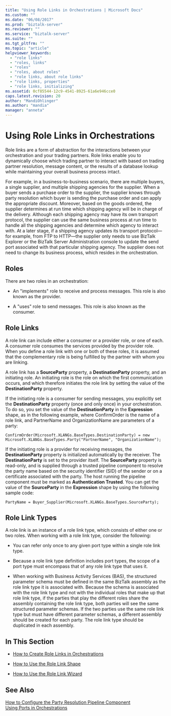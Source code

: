 ```yaml
---
title: "Using Role Links in Orchestrations | Microsoft Docs"
ms.custom: ""
ms.date: "06/08/2017"
ms.prod: "biztalk-server"
ms.reviewer: ""
ms.service: "biztalk-server"
ms.suite: ""
ms.tgt_pltfrm: ""
ms.topic: "article"
helpviewer_keywords: 
  - "role links"
  - "roles, links"
  - "roles"
  - "roles, about roles"
  - "role links, about role links"
  - "role links, properties"
  - "role links, initializing"
ms.assetid: 0cf85544-12c9-4541-8925-61a6e946cce0
caps.latest.revision: 20
author: "MandiOhlinger"
ms.author: "mandia"
manager: "anneta"
---
```

# Using Role Links in Orchestrations
Role links are a form of abstraction for the interactions between your orchestration and your trading partners. Role links enable you to dynamically choose which trading partner to interact with based on trading partner resolution, message content, or the results of a database lookup while maintaining your overall business process intact.  
  
 For example, in a business-to-business scenario, there are multiple buyers, a single supplier, and multiple shipping agencies for the supplier. When a buyer sends a purchase order to the supplier, the supplier knows through party resolution which buyer is sending the purchase order and can apply the appropriate discount. Moreover, based on the goods ordered, the supplier determines at run time which shipping agency will be in charge of the delivery. Although each shipping agency may have its own transport protocol, the supplier can use the same business process at run time to handle all the shipping agencies and determine which agency to interact with. At a later stage, if a shipping agency updates its transport protocol—for example, from FTP to HTTP—the supplier only needs to use BizTalk Explorer or the BizTalk Server Administration console to update the send port associated with that particular shipping agency. The supplier does not need to change its business process, which resides in the orchestration.  
  
## Roles  
 There are two roles in an orchestration:  
  
-   An "implements" role to receive and process messages. This role is also known as the provider.  
  
-   A "uses" role to send messages. This role is also known as the consumer.  
  
## Role Links  
 A role link can include either a consumer or a provider role, or one of each. A consumer role consumes the services provided by the provider role. When you define a role link with one or both of these roles, it is assumed that the complementary role is being fulfilled by the partner with whom you are linking.  
  
 A role link has a **SourceParty** property, a **DestinationParty** property, and an initiating role. An initiating role is the role on which the first communication occurs, and which therefore initiates the role link by setting the value of the **DestinationParty** property.  
  
 If the initiating role is a consumer for sending messages, you explicitly set the **DestinationParty** property (once and only once) in your orchestration. To do so, you set the value of the **DestinationParty** in the **Expression** shape, as in the following example, where ConfirmOrder is the name of a role link, and PartnerName and OrganizationName are parameters of a party:  
  
```  
ConfirmOrder(Microsoft.XLANGs.BaseTypes.DestinationParty) = new Microsoft.XLANGs.BaseTypes.Party("PartnerName", "OrganizationName");  
```  
  
 If the initiating role is a provider for receiving messages, the **DestinationParty** property is initialized automatically by the receiver. The **DestinationParty** is set to the provider itself. The **SourceParty** property is read-only, and is supplied through a trusted pipeline component to resolve the party name based on the security identifier (SID) of the sender or on a certificate associated with the party. The host running the pipeline component must be marked as **Authentication Trusted**. You can get the value of the **SourceParty** in the **Expression** shape by using the following sample code:  
  
 `PartyName = Buyer_Supplier(Microsoft.XLANGs.BaseTypes.SourceParty);`  
  
## Role Link Types  
 A role link is an instance of a role link type, which consists of either one or two roles. When working with a role link type, consider the following:  
  
-   You can refer only once to any given port type within a single role link type.  
  
-   Because a role link type definition includes port types, the scope of a port type must encompass that of any role link type that uses it.  
  
-   When working with Business Activity Services (BAS), the structured parameter schema must be defined in the same BizTalk assembly as the role link type it is associated with. Because the schema is associated with the role link type and not with the individual roles that make up that role link type, if the parties that play the different roles share the assembly containing the role link type, both parties will see the same structured parameter schemas. If the two parties use the same role link type but must have different parameter schemas, a different assembly should be created for each party. The role link type should be duplicated in each assembly.  
  
## In This Section  
  
-   [How to Create Role Links in Orchestrations](../core/how-to-create-role-links-in-orchestrations.md)  
  
-   [How to Use the Role Link Shape](../core/how-to-use-the-role-link-shape.md)  
  
-   [How to Use the Role Link Wizard](../core/how-to-use-the-role-link-wizard.md)  
  
## See Also  
 [How to Configure the Party Resolution Pipeline Component](../core/how-to-configure-the-party-resolution-pipeline-component.md)   
 [Using Ports in Orchestrations](../core/using-ports-in-orchestrations.md)